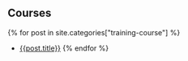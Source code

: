 ---
---

## Courses

{% for post in site.categories["training-course"] %}
+ [{{post.title}}]({{site.baseurl}}{{post.url}})
{% endfor %}
